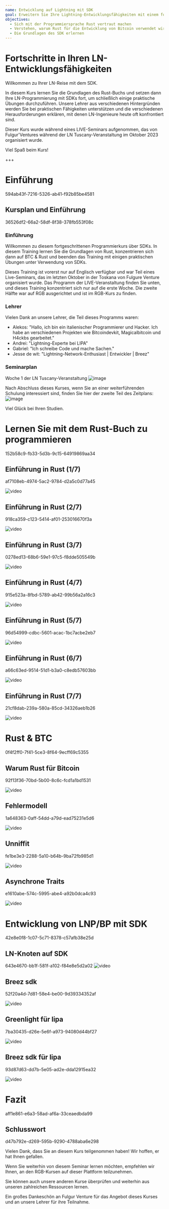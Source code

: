 ```yaml
---
name: Entwicklung auf Lightning mit SDK
goal: Erweitern Sie Ihre Lightning-Entwicklungsfähigkeiten mit einem fortgeschrittenen Training in Rust und SDK.
objectives:
  - Sich mit der Programmiersprache Rust vertraut machen
  - Verstehen, warum Rust für die Entwicklung von Bitcoin verwendet wird
  - Die Grundlagen des SDK erlernen
---
```


# Fortschritte in Ihren LN-Entwicklungsfähigkeiten

Willkommen zu Ihrer LN-Reise mit dem SDK.

In diesem Kurs lernen Sie die Grundlagen des Rust-Buchs und setzen dann Ihre LN-Programmierung mit SDKs fort, um schließlich einige praktische Übungen durchzuführen. Unsere Lehrer aus verschiedenen Hintergründen werden Sie bei praktischen Fähigkeiten unterstützen und die verschiedenen Herausforderungen erklären, mit denen LN-Ingenieure heute oft konfrontiert sind.

Dieser Kurs wurde während eines LIVE-Seminars aufgenommen, das von Fulgur'Ventures während der LN Tuscany-Veranstaltung im Oktober 2023 organisiert wurde.

Viel Spaß beim Kurs!

+++

# Einführung
<partId>594ab43f-7216-5326-ab41-f92b85be4581</partId>

## Kursplan und Einführung
<chapterId>36526df2-66a2-58df-8f38-378fb553f08c</chapterId>

### Einführung

Willkommen zu diesem fortgeschrittenen Programmierkurs über SDKs. In diesem Training lernen Sie die Grundlagen von Rust, konzentrieren sich dann auf BTC & Rust und beenden das Training mit einigen praktischen Übungen unter Verwendung von SDKs.

Dieses Training ist vorerst nur auf Englisch verfügbar und war Teil eines Live-Seminars, das im letzten Oktober in der Toskana von Fulgure Venture organisiert wurde. Das Programm der LIVE-Veranstaltung finden Sie unten, und dieses Training konzentriert sich nur auf die erste Woche. Die zweite Hälfte war auf RGB ausgerichtet und ist im RGB-Kurs zu finden.

### Lehrer

Vielen Dank an unsere Lehrer, die Teil dieses Programms waren:

- Alekos: "Hallo, ich bin ein italienischer Programmierer und Hacker. Ich habe an verschiedenen Projekten wie Bitcoindevkit, Magicalbitcoin und H4ckbs gearbeitet."
- Andrei: "Lightning-Experte bei LIPA"
- Gabriel: "Ich schreibe Code und mache Sachen."
- Jesse de wit: "Lightning-Network-Enthusiast | Entwickler | Breez"

### Seminarplan

Woche 1 der LN Tuscany-Veranstaltung
![image](assets/1.webp)

Nach Abschluss dieses Kurses, wenn Sie an einer weiterführenden Schulung interessiert sind, finden Sie hier der zweite Teil des Zeitplans:
![image](assets/2.webp)

Viel Glück bei Ihren Studien.

# Lernen Sie mit dem Rust-Buch zu programmieren
<partId>152b58c9-fb33-5d3b-9c15-64919869aa34</partId>

## Einführung in Rust (1/7)
<chapterId>af7108eb-4974-5ac2-9784-d2a5c0d77a45</chapterId>

![video](https://www.youtube.com/watch?v=aZYhDXE_Gas)

## Einführung in Rust (2/7)
<chapterId>918ca359-c123-5414-af01-253016670f3a</chapterId>

![video](https://youtu.be/Xm8eCv4LQPc)

## Einführung in Rust (3/7)
<chapterId>0278ed13-68b6-59e1-97c5-f8dde505549b</chapterId>

![video](https://youtu.be/R8NeHvHT0uc)

## Einführung in Rust (4/7)
<chapterId>915e523a-8fbd-5789-ab42-99b56a2a16c3</chapterId>

![video](https://youtu.be/et8pKvYiO4c)

## Einführung in Rust (5/7)
<chapterId>96d54999-cdbc-5601-acac-1bc7acbe2eb7</chapterId>

![video](https://youtu.be/PxQkVmxOc40)

## Einführung in Rust (6/7)
<chapterId>a66c63ed-9514-51d1-b3a0-c8edb57603bb</chapterId>

![video](https://youtu.be/3C6hl9BW-Ho)

## Einführung in Rust (7/7)
<chapterId>21cf8dab-239a-580a-85cd-34326aeb1b26</chapterId>

![video](https://youtu.be/SBDcb_AauHM)

# Rust & BTC
<partId>0f4f2ff0-7f41-5ce3-8f64-9ecff69c5355</partId>

## Warum Rust für Bitcoin
<chapterId>92f13f36-70bd-5b00-8c6c-fcd1a1bd1531</chapterId>

![video](https://youtu.be/veLj2w6ulpc)

## Fehlermodell
<chapterId>1a648363-0aff-54dd-a79d-ead75231e5d6</chapterId>

![video](https://youtu.be/X3VKhLtKTRU)

## Unniffit
<chapterId>fe1be3e3-2288-5a10-b64b-9ba72fb985d1</chapterId>

![video](https://youtu.be/zro9GQpJrH0)

## Asynchrone Traits
<chapterId>e1610abe-574c-5995-abe4-a92b0dca4c93</chapterId>

![video](https://youtu.be/cz66eTfk0lw)

# Entwicklung von LNP/BP mit SDK
<partId>42e8e0f8-1c07-5c71-8378-c57afb38e25d</partId>

## LN-Knoten auf SDK
<chapterId>643e4670-bb1f-581f-a102-f84e8e5d2a02</chapterId>
![video](https://youtu.be/aEzpxuhLdeo)
## Breez sdk
<chapterId>52f20a4d-7d81-58e4-be00-9d39334352af</chapterId>

![video](https://youtu.be/M3ad9BE6ovo)

## Greenlight für lipa
<chapterId>7ba30435-d26e-5e6f-a973-94080d44bf27</chapterId>

![video](https://youtu.be/gKiIPF4apeE)

## Breez sdk für lipa
<chapterId>93d87d63-dd7b-5e05-ad2e-dda12915ea32</chapterId>

![video](https://youtu.be/6VaIVvBKjLY)

# Fazit
<partId>aff1e861-e6a3-58ad-af6a-33ceaedbda99</partId>

## Schlusswort
<chapterId>d47b792e-d269-595b-9290-4788aba6e298</chapterId>

Vielen Dank, dass Sie an diesem Kurs teilgenommen haben! Wir hoffen, er hat Ihnen gefallen.

Wenn Sie weiterhin von diesem Seminar lernen möchten, empfehlen wir Ihnen, an den RGB-Kursen auf dieser Plattform teilzunehmen.

Sie können auch unsere anderen Kurse überprüfen und weiterhin aus unseren zahlreichen Ressourcen lernen.

Ein großes Dankeschön an Fulgur Venture für das Angebot dieses Kurses und an unsere Lehrer für ihre Teilnahme.
